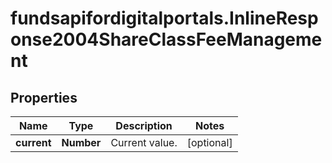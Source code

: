 # fundsapifordigitalportals.InlineResponse2004ShareClassFeeManagement

## Properties

Name | Type | Description | Notes
------------ | ------------- | ------------- | -------------
**current** | **Number** | Current value. | [optional] 


